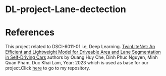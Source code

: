 # DL-project-Lane-dectection
# References 
This project related to DSCI-6011-01 i.e, Deep Learning.
[TwinLiteNet: An Efficient and Lightweight Model for Driveable Area and Lane Segmentation in Self-Driving Cars](https://arxiv.org/abs/2307.10705)
authors by Quang Huy Che, Dinh Phuc Nguyen, Minh Quan Pham, Duc Khai Lam, Year: 2023 which is used as base for our project.Click [here](https://github.com/ajay6034?tab=repositories) to go to my repository.
